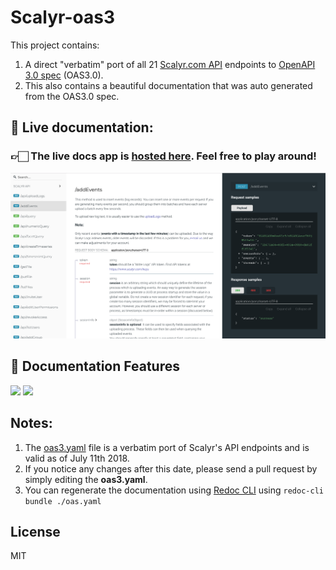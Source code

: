 # Scalyr-oas3
This project contains:

1.  A direct "verbatim" port of all 21 [Scalyr.com API](https://www.scalyr.com/help/api) endpoints to [OpenAPI 3.0 spec](https://github.com/OAI/OpenAPI-Specification) (OAS3.0). 
2. This also contains a beautiful documentation that was auto generated from the OAS3.0 spec.

## 🚀 Live documentation:  

### 👉🏻 The live docs app is <a href="https://scalyr-oas3.netlify.com/#/paths/~1api~1createTimeseries/post" target="_blank">hosted here</a>. Feel free to play around!


<img src="./redoc-pic.png" />


## 🌟 Documentation Features
<img src="https://github.com/Rebilly/ReDoc/raw/master/docs/images/nested-demo.gif" />
<img src="https://github.com/Rebilly/ReDoc/raw/master/docs/images/discriminator-demo.gif" />

## Notes:
1. The [oas3.yaml](https://github.com/rajaraodv/scalyr-oas3/blob/master/oas3.yaml) file is a verbatim port of Scalyr's API endpoints and is valid as of July 11th 2018. 
2. If you notice any changes after this date, please send a pull request by simply editing the **oas3.yaml**.
3. You can regenerate the documentation using [Redoc CLI](https://github.com/Rebilly/ReDoc/blob/master/cli/README.md) using `redoc-cli bundle ./oas.yaml`



## License
MIT
